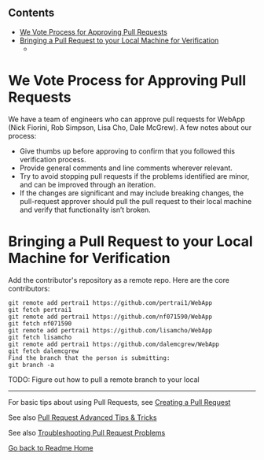 <!-- START doctoc generated TOC please keep comment here to allow auto update -->
<!-- DON'T EDIT THIS SECTION, INSTEAD RE-RUN doctoc TO UPDATE -->
## Contents

- [We Vote Process for Approving Pull Requests](#we-vote-process-for-approving-pull-requests)
- [Bringing a Pull Request to your Local Machine for Verification](#bringing-a-pull-request-to-your-local-machine-for-verification)
  - [](#)

<!-- END doctoc generated TOC please keep comment here to allow auto update -->

# We Vote Process for Approving Pull Requests
We have a team of engineers who can approve pull requests for WebApp (Nick Fiorini, Rob Simpson, Lisa Cho, Dale McGrew). A few notes about our process:

* Give thumbs up before approving to confirm that you followed this verification process.
* Provide general comments and line comments wherever relevant.
* Try to avoid stopping pull requests if the problems identified are minor, and can be improved through an iteration.
* If the changes are significant and may include breaking changes, the pull-request approver should pull the pull request to their local machine and verify that functionality isn’t broken.

# Bringing a Pull Request to your Local Machine for Verification
Add the contributor's repository as a remote repo. Here are the core contributors:

    git remote add pertrai1 https://github.com/pertrai1/WebApp
    git fetch pertrai1
    git remote add pertrai1 https://github.com/nf071590/WebApp
    git fetch nf071590
    git remote add pertrai1 https://github.com/lisamcho/WebApp
    git fetch lisamcho
    git remote add pertrai1 https://github.com/dalemcgrew/WebApp
    git fetch dalemcgrew
    Find the branch that the person is submitting:
    git branch -a
    
TODO: Figure out how to pull a remote branch to your local

---

For basic tips about using Pull Requests, see [Creating a Pull Request](CREATING_PULL_REQUEST.md)

See also [Pull Request Advanced Tips & Tricks](PULL_REQUEST_ADVANCED.md)

See also [Troubleshooting Pull Request Problems](PULL_REQUEST_TROUBLESHOOTING.md)

[Go back to Readme Home](../../README.md)
